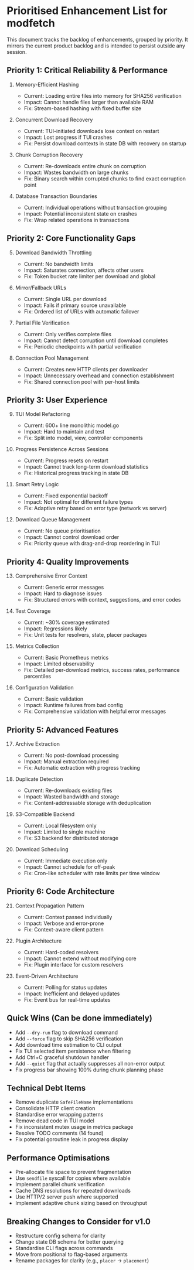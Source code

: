 # Prioritised Enhancement List for modfetch

This document tracks the backlog of enhancements, grouped by priority. It mirrors the current product backlog and is intended to persist outside any session.

## Priority 1: Critical Reliability & Performance

1. Memory-Efficient Hashing
   - Current: Loading entire files into memory for SHA256 verification
   - Impact: Cannot handle files larger than available RAM
   - Fix: Stream-based hashing with fixed buffer size

2. Concurrent Download Recovery
   - Current: TUI-initiated downloads lose context on restart
   - Impact: Lost progress if TUI crashes
   - Fix: Persist download contexts in state DB with recovery on startup

3. Chunk Corruption Recovery
   - Current: Re-downloads entire chunk on corruption
   - Impact: Wastes bandwidth on large chunks
   - Fix: Binary search within corrupted chunks to find exact corruption point

4. Database Transaction Boundaries
   - Current: Individual operations without transaction grouping
   - Impact: Potential inconsistent state on crashes
   - Fix: Wrap related operations in transactions

## Priority 2: Core Functionality Gaps

5. Download Bandwidth Throttling
   - Current: No bandwidth limits
   - Impact: Saturates connection, affects other users
   - Fix: Token bucket rate limiter per download and global

6. Mirror/Fallback URLs
   - Current: Single URL per download
   - Impact: Fails if primary source unavailable
   - Fix: Ordered list of URLs with automatic failover

7. Partial File Verification
   - Current: Only verifies complete files
   - Impact: Cannot detect corruption until download completes
   - Fix: Periodic checkpoints with partial verification

8. Connection Pool Management
   - Current: Creates new HTTP clients per downloader
   - Impact: Unnecessary overhead and connection establishment
   - Fix: Shared connection pool with per-host limits

## Priority 3: User Experience

9. TUI Model Refactoring
   - Current: 600+ line monolithic model.go
   - Impact: Hard to maintain and test
   - Fix: Split into model, view, controller components

10. Progress Persistence Across Sessions
    - Current: Progress resets on restart
    - Impact: Cannot track long-term download statistics
    - Fix: Historical progress tracking in state DB

11. Smart Retry Logic
    - Current: Fixed exponential backoff
    - Impact: Not optimal for different failure types
    - Fix: Adaptive retry based on error type (network vs server)

12. Download Queue Management
    - Current: No queue prioritisation
    - Impact: Cannot control download order
    - Fix: Priority queue with drag-and-drop reordering in TUI

## Priority 4: Quality Improvements

13. Comprehensive Error Context
    - Current: Generic error messages
    - Impact: Hard to diagnose issues
    - Fix: Structured errors with context, suggestions, and error codes

14. Test Coverage
    - Current: ~30% coverage estimated
    - Impact: Regressions likely
    - Fix: Unit tests for resolvers, state, placer packages

15. Metrics Collection
    - Current: Basic Prometheus metrics
    - Impact: Limited observability
    - Fix: Detailed per-download metrics, success rates, performance percentiles

16. Configuration Validation
    - Current: Basic validation
    - Impact: Runtime failures from bad config
    - Fix: Comprehensive validation with helpful error messages

## Priority 5: Advanced Features

17. Archive Extraction
    - Current: No post-download processing
    - Impact: Manual extraction required
    - Fix: Automatic extraction with progress tracking

18. Duplicate Detection
    - Current: Re-downloads existing files
    - Impact: Wasted bandwidth and storage
    - Fix: Content-addressable storage with deduplication

19. S3-Compatible Backend
    - Current: Local filesystem only
    - Impact: Limited to single machine
    - Fix: S3 backend for distributed storage

20. Download Scheduling
    - Current: Immediate execution only
    - Impact: Cannot schedule for off-peak
    - Fix: Cron-like scheduler with rate limits per time window

## Priority 6: Code Architecture

21. Context Propagation Pattern
    - Current: Context passed individually
    - Impact: Verbose and error-prone
    - Fix: Context-aware client pattern

22. Plugin Architecture
    - Current: Hard-coded resolvers
    - Impact: Cannot extend without modifying core
    - Fix: Plugin interface for custom resolvers

23. Event-Driven Architecture
    - Current: Polling for status updates
    - Impact: Inefficient and delayed updates
    - Fix: Event bus for real-time updates

## Quick Wins (Can be done immediately)

- Add `--dry-run` flag to download command
- Add `--force` flag to skip SHA256 verification
- Add download time estimation to CLI output
- Fix TUI selected item persistence when filtering
- Add Ctrl+C graceful shutdown handler
- Add `--quiet` flag that actually suppresses all non-error output
- Fix progress bar showing 100% during chunk planning phase

## Technical Debt Items

- Remove duplicate `SafeFileName` implementations
- Consolidate HTTP client creation
- Standardise error wrapping patterns
- Remove dead code in TUI model
- Fix inconsistent mutex usage in metrics package
- Resolve TODO comments (14 found)
- Fix potential goroutine leak in progress display

## Performance Optimisations

- Pre-allocate file space to prevent fragmentation
- Use `sendfile` syscall for copies where available
- Implement parallel chunk verification
- Cache DNS resolutions for repeated downloads
- Use HTTP/2 server push where supported
- Implement adaptive chunk sizing based on throughput

## Breaking Changes to Consider for v1.0

- Restructure config schema for clarity
- Change state DB schema for better querying
- Standardise CLI flags across commands
- Move from positional to flag-based arguments
- Rename packages for clarity (e.g., `placer` -> `placement`)

